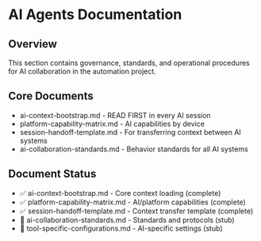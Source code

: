 # AI Agents Documentation

## Overview
This section contains governance, standards, and operational procedures for AI collaboration in the automation project.

## Core Documents
- ai-context-bootstrap.md - READ FIRST in every AI session
- platform-capability-matrix.md - AI capabilities by device
- session-handoff-template.md - For transferring context between AI systems
- ai-collaboration-standards.md - Behavior standards for all AI systems

## Document Status
- ✅ ai-context-bootstrap.md - Core context loading (complete)
- ✅ platform-capability-matrix.md - AI/platform capabilities (complete)  
- ✅ session-handoff-template.md - Context transfer template (complete)
- 🚧 ai-collaboration-standards.md - Standards and protocols (stub)
- 🚧 tool-specific-configurations.md - AI-specific settings (stub)
